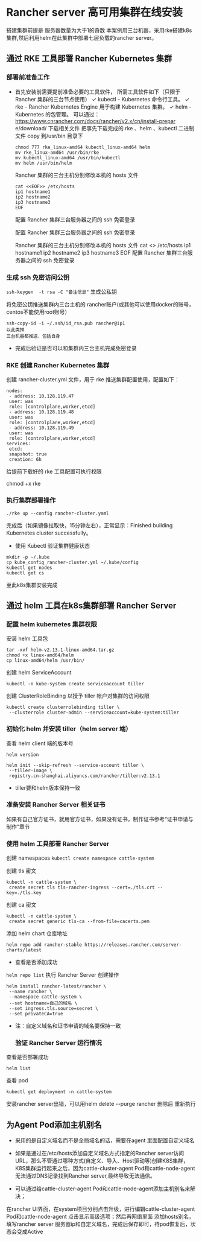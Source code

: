 # Rancher server 高可用集群在线安装

搭建集群前提是 服务器数量为大于1的奇数 本案例用三台机器，采用rke搭建k8s集群,然后利用helm在此集群中部署七层负载的rancher server。

## 通过 RKE 工具部署 Rancher Kubernetes 集群

### 部署前准备工作

- 首先安装前需要提前准备必要的工具软件，
  所需工具软件如下（只限于 Rancher 集群的三台节点使用）
  ✓ kubectl - Kubernetes 命令行工具。
  ✓ rke - Rancher Kubernetes Engine 用于构建 Kubernetes 集群。
  ✓ helm - Kubernetes 的包管理。
  可以通过：https://www.cnrancher.com/docs/rancher/v2.x/cn/install-prepar
  e/download/ 下载相关文件
  把事先下载完成的 rke 、helm 、kubectl 二进制文件 copy 到/usr/bin 目录下

  ```
  chmod 777 rke_linux-amd64 kubectl_linux-amd64 helm
  mv rke_linux-amd64 /usr/bin/rke
  mv kubectl_linux-amd64 /usr/bin/kubectl
  mv helm /usr/bin/helm
  ```

  Rancher 集群的三台主机分别修改本机的 hosts 文件

  ```
  cat <<EOF>> /etc/hosts
  ip1 hostname1
  ip2 hostname2
  ip3 hostname3
  EOF
  ```

  配置 Rancher 集群三台服务器之间的 ssh 免密登录
  

  配置 Rancher 集群三台服务器之间的 ssh 免密登录
  

  Rancher 集群的三台主机分别修改本机的 hosts 文件
  cat <<EOF>> /etc/hosts
  ip1 hostname1
  ip2 hostname2
  ip3 hostname3
  EOF
  配置 Rancher 集群三台服务器之间的 ssh 免密登录


### 生成 ssh 免密访问公钥
`ssh-keygen  -t rsa -C "备注信息"` 生成公私钥

将免密公钥推送集群内三台主机的 rancher账户(或其他可以使用docker的账号，centos不能使用root账号）

```
ssh-copy-id -i ~/.ssh/id_rsa.pub rancher@ip1
以此类推
三台机器都推送，包括自身
```

- 完成后验证是否可以和集群内三台主机完成免密登录

###  RKE 创建 Rancher Kubernetes 集群

创建 rancher-cluster.yml 文件，用于 rke 推送集群配置使用，配置如下：

```
nodes:
 - address: 10.128.119.47
 user: was
 role: [controlplane,worker,etcd]
 - address: 10.128.119.48
 user: was
 role: [controlplane,worker,etcd]
 - address: 10.128.119.49
 user: was
 role: [controlplane,worker,etcd]
services:
 etcd:
 snapshot: true
 creation: 6h

```

给提前下载好的 rke 工具配置可执行权限

chmod +x rke
### 执行集群部署操作
`./rke up --config rancher-cluster.yaml`

完成后（如果镜像拉取快，15分钟左右），正常显示：Finished building Kubernetes cluster successfully。

-  使用 Kubectl 验证集群健康状态

  ```
  mkdir -p ~/.kube
  cp kube_config_rancher-cluster.yml ~/.kube/config
  kubectl get nodes
  kubectl get cs
  ```

  至此k8s集群安装完成



## 通过 helm 工具在k8s集群部署 Rancher Server

###  配置 helm kubernetes 集群权限

安装 helm 工具包

```
tar -xvf helm-v2.13.1-linux-amd64.tar.gz
chmod +x linux-amd64/helm
cp linux-amd64/helm /usr/bin/
```

创建 helm ServiceAccount

```
kubectl -n kube-system create serviceaccount tiller
```



创建 ClusterRoleBinding 以授予 tiller 帐户对集群的访问权限

```
kubectl create clusterrolebinding tiller \
 --clusterrole cluster-admin --serviceaccount=kube-system:tiller
```

### 初始化 helm 并安装 tiller（helm server 端）

查看 helm client 端的版本号

```
helm version

helm init --skip-refresh --service-account tiller \
 --tiller-image \
 registry.cn-shanghai.aliyuncs.com/rancher/tiller:v2.13.1
```


 - tiller要和helm版本保持一致

### 准备安装 Rancher Server 相关证书

如果有自己官方证书，就用官方证书，如果没有证书，制作证书参考“证书申请与制作“章节

### 使用 helm 工具部署 Rancher Server

创建 namespaces
`kubectl create namespace cattle-system`


创建 tls 密文

```
kubectl -n cattle-system \
 create secret tls tls-rancher-ingress --cert=./tls.crt --key=./tls.key
```



创建 ca 密文

```
kubectl -n cattle-system \
 create secret generic tls-ca --from-file=cacerts.pem
```


添加 helm chart 仓库地址

```
helm repo add rancher-stable https://releases.rancher.com/server-charts/latest
```


- 查看是否添加成功

`helm repo list`
执行 Rancher Server 创建操作

```
helm install rancher-latest/rancher \
 --name rancher \
 --namespace cattle-system \
 --set hostname=自己的域名 \
 --set ingress.tls.source=secret \
 --set privateCA=true
```

- 注：自定义域名和证书申请的域名要保持一致

  ### 验证 Rancher Server 运行情况

查看是否部署成功

`helm list`

查看 pod

`kubectl get deployment -n cattle-system`

安装rancher server出错，可以用helm delete --purge rancher 删除后 重新执行

## 为Agent Pod添加主机别名

- 采用的是自定义域名而不是全局域名的话，需要在agent 里面配置自定义域名

- 如果是通过在/etc/hosts添加自定义域名方式指定的Rancher server访问URL，那么不管通过哪种方式(自定义、导入、Host驱动等)创建K8S集群，K8S集群运行起来之后，因为cattle-cluster-agent Pod和cattle-node-agent无法通过DNS记录找到Rancher server,最终导致无法通信。

- 可以通过给cattle-cluster-agent Pod和cattle-node-agent添加主机别名来解决；

在rancher UI界面，在system项目分别点击升级，进行编辑cattle-cluster-agent Pod和cattle-node-agent
点击显示高级选项；然后再网络里面 添加hosts别名，填写rancher server 服务器ip和自定义域名，完成后保存即可，待pod恢复后，状态会变成Active